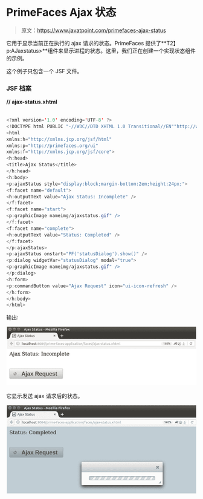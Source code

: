# PrimeFaces Ajax 状态

> 原文：<https://www.javatpoint.com/primefaces-ajax-status>

它用于显示当前正在执行的 ajax 请求的状态。PrimeFaces 提供了**T2】p:AJaxstatus>**组件来显示进程的状态。这里，我们正在创建一个实现状态组件的示例。

这个例子只包含一个 JSF 文件。

### JSF 档案

**// ajax-status.xhtml**

```java

<?xml version='1.0' encoding='UTF-8' ?>
<!DOCTYPE html PUBLIC "-//W3C//DTD XHTML 1.0 Transitional//EN""http://www.w3.org/TR/xhtml1/DTD/xhtml1-transitional.dtd">
<html 
xmlns:h="http://xmlns.jcp.org/jsf/html"
xmlns:p="http://primefaces.org/ui"
xmlns:f="http://xmlns.jcp.org/jsf/core">
<h:head>
<title>Ajax Status</title>
</h:head>
<h:body>
<p:ajaxStatus style="display:block;margin-bottom:2em;height:24px;">
<f:facet name="default">
<h:outputText value="Ajax Status: Incomplete" />
</f:facet>
<f:facet name="start">
<p:graphicImage nameimg/ajaxstatus.gif" />
</f:facet>
<f:facet name="complete">
<h:outputText value="Status: Completed" />
</f:facet>
</p:ajaxStatus>
<p:ajaxStatus onstart="PF('statusDialog').show()" />
<p:dialog widgetVar="statusDialog" modal="true">
<p:graphicImage nameimg/ajaxstatus.gif" />
</p:dialog>
<h:form>
<p:commandButton value="Ajax Request" icon="ui-icon-refresh" />
</h:form>
</h:body>
</html>

```

输出:

![PrimeFaces Status 1](img/1184624428370f22594f44a1d8dacf78.png)

它显示发送 ajax 请求后的状态。

![PrimeFaces Status 2](img/98d00cfa4b5e86480580c98625eb6357.png)